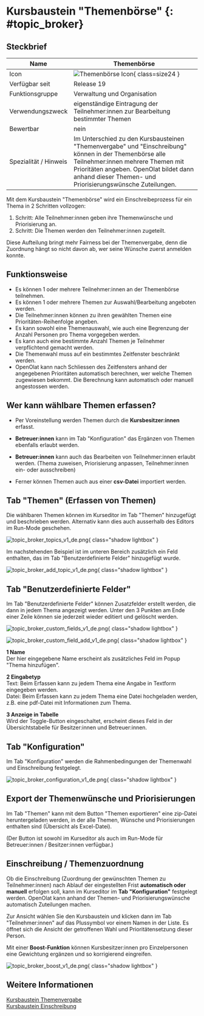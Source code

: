 # Kursbaustein "Themenbörse" {: #topic_broker}

## Steckbrief

Name | Themenbörse
---------|----------
Icon | ![Themenbörse Icon](assets/icon_topic_broker.png){ class=size24  }
Verfügbar seit | Release 19
Funktionsgruppe | Verwaltung und Organisation
Verwendungszweck | eigenständige Eintragung der Teilnehmer:innen zur Bearbeitung bestimmter Themen
Bewertbar | nein
Spezialität / Hinweis | Im Unterschied zu den Kursbausteinen "Themenvergabe" und "Einschreibung" können in der Themenbörse alle Teilnehmer:innen mehrere Themen mit Prioritäten angeben. OpenOlat bildet dann anhand dieser Themen- und Priorisierungswünsche Zuteilungen.

Mit dem Kursbaustein "Themenbörse" wird ein Einschreibeprozess für ein Thema in 2 Schritten vollzogen:<br>
1. Schritt: Alle Teilnehmer:innen geben ihre Themenwünsche und Priorisierung an.<br>
2. Schritt: Die Themen werden den Teilnehmer:innen zugeteilt.

Diese Aufteilung bringt mehr Fairness bei der Themenvergabe, denn die Zuordnung hängt so nicht davon ab, wer seine Wünsche zuerst anmelden konnte.


## Funktionsweise

* Es können 1 oder mehrere Teilnehmer:innen an der Themenbörse teilnehmen.
* Es können 1 oder mehrere Themen zur Auswahl/Bearbeitung angeboten werden.
* Die Teilnehmer:innen können zu ihren gewählten Themen eine Prioritäten-Reihenfolge angeben.
* Es kann sowohl eine Themenauswahl, wie auch eine Begrenzung der Anzahl Personen pro Thema vorgegeben werden.
* Es kann auch eine bestimmte Anzahl Themen je Teilnehmer verpflichtend gemacht werden.
* Die Themenwahl muss auf ein bestimmtes Zeitfenster beschränkt werden.
* OpenOlat kann nach Schliessen des Zeitfensters anhand der angegebenen Prioritäten automatisch berechnen, wer welche Themen zugewiesen bekommt. Die Berechnung kann automatisch oder manuell angestossen werden.


## Wer kann wählbare Themen erfassen?

* Per Voreinstellung werden Themen durch die **Kursbesitzer:innen** erfasst.

* **Betreuer:innen** kann im Tab "Konfiguration" das Ergänzen von Themen ebenfalls erlaubt werden.

* **Betreuer:innen** kann auch das Bearbeiten von Teilnehmer:innen erlaubt werden. (Thema zuweisen, Priorisierung anpassen, Teilnehmer:innen ein- oder ausschreiben)

* Ferner können Themen auch aus einer **csv-Datei** importiert werden.


## Tab "Themen" (Erfassen von Themen)

Die wählbaren Themen können im Kurseditor im Tab "Themen" hinzugefügt und beschrieben werden. Alternativ kann dies auch ausserhalb des Editors im Run-Mode geschehen.

![topic_broker_topics_v1_de.png](assets/topic_broker_topics_v1_de.png){ class="shadow lightbox" }

Im nachstehenden Beispiel ist im unteren Bereich zusätzlich ein Feld enthalten, das im Tab "Benutzerdefinierte Felder" hinzugefügt wurde.

![topic_broker_add_topic_v1_de.png](assets/topic_broker_add_topic_v1_de.png){ class="shadow lightbox" }



## Tab "Benutzerdefinierte Felder"

Im Tab "Benutzerdefinierte Felder" können Zusatzfelder erstellt werden, die dann in jedem Thema angezeigt werden. Unter den 3 Punkten am Ende einer Zeile können sie jederzeit wieder editiert und gelöscht werden.

![topic_broker_custom_fields_v1_de.png](assets/topic_broker_custom_fields_v1_de.png){ class="shadow lightbox" }

![topic_broker_custom_field_add_v1_de.png](assets/topic_broker_custom_field_add_v1_de.png){ class="shadow lightbox" }

**1 Name**<br>
Der hier eingegebene Name erscheint als zusätzliches Feld im Popup "Thema hinzufügen".

**2 Eingabetyp**<br>
Text: Beim Erfassen kann zu jedem Thema eine Angabe in Textform eingegeben werden.<br>
Datei: Beim Erfassen kann zu jedem Thema eine Datei hochgeladen werden, z.B. eine pdf-Datei mit Informationen zum Thema.

**3 Anzeige in Tabelle**<br>
Wird der Toggle-Button eingeschaltet, erscheint dieses Feld in der Übersichtstabelle für Besitzer:innen und Betreuer:innen.


## Tab "Konfiguration"

Im Tab "Konfiguration" werden die Rahmenbedingungen der Themenwahl und Einschreibung festgelegt.

![topic_broker_configuration_v1_de.png](assets/topic_broker_configuration_v1_de.png){ class="shadow lightbox" }


## Export der Themenwünsche und Priorisierungen

Im Tab "Themen" kann mit dem Button "Themen exportieren" eine zip-Datei heruntergeladen werden, in der alle Themen, Wünsche und Priorisierungen enthalten sind (Übersicht als Excel-Datei).

(Der Button ist sowohl im Kurseditor als auch im Run-Mode für Betreuer:innen / Besitzer:innen verfügbar.) 

## Einschreibung / Themenzuordnung

Ob die Einschreibung (Zuordnung der gewünschten Themen zu Teilnehmer:innen) nach Ablauf der eingestellten Frist **automatisch oder manuell** erfolgen soll, kann im Kurseditor im **Tab "Konfiguration"** festgelegt werden. OpenOlat kann anhand der Themen- und Priorisierungswünsche automatisch Zuteilungen machen.

Zur Ansicht wählen Sie den Kursbaustein und klicken dann im Tab "Teilnehmer:innen" auf das Plussymbol vor einem Namen in der Liste. Es öffnet sich die Ansicht der getroffenen Wahl und Prioritätensetzung dieser Person.

Mit einer **Boost-Funktion** können Kursbesitzer:innen pro Einzelpersonen eine Gewichtung ergänzen und so korrigierend eingreifen.

![topic_broker_boost_v1_de.png](assets/topic_broker_boost_v1_de.png){ class="shadow lightbox" }


## Weitere Informationen

[Kursbaustein Themenvergabe](../learningresources/Course_Element_Topic_Assignment.de.md)<br>
[Kursbaustein Einschreibung](../learningresources/Course_Element_Enrolment.de.md)<br>


